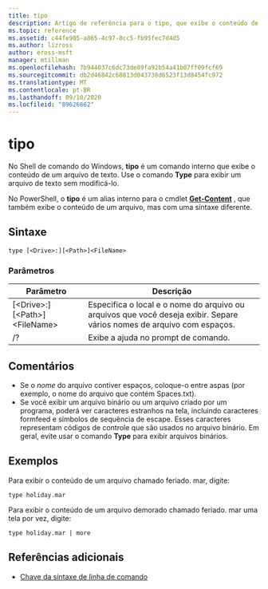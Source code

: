 ```yaml
---
title: tipo
description: Artigo de referência para o tipo, que exibe o conteúdo de um arquivo de texto.
ms.topic: reference
ms.assetid: c44fe905-a865-4c97-8cc5-fb95fec7d4d5
ms.author: lizross
author: eross-msft
manager: mtillman
ms.openlocfilehash: 7b944037c6dc73de89fa92b54a41b07ff09fcf69
ms.sourcegitcommit: db2d46842c68813d043738d6523f13d8454fc972
ms.translationtype: MT
ms.contentlocale: pt-BR
ms.lasthandoff: 09/10/2020
ms.locfileid: "89626662"
---
```

# <a name="type"></a>tipo

No Shell de comando do Windows, **tipo** é um comando interno que exibe o conteúdo de um arquivo de texto. Use o comando **Type** para exibir um arquivo de texto sem modificá-lo.

No PowerShell, o **tipo** é um alias interno para o cmdlet **[Get-Content](/powershell/module/microsoft.powershell.management/get-content)** , que também exibe o conteúdo de um arquivo, mas com uma sintaxe diferente.

## <a name="syntax"></a>Sintaxe

```
type [<Drive>:][<Path>]<FileName>
```

### <a name="parameters"></a>Parâmetros

|Parâmetro|Descrição|
|---------|-----------|
|[\<Drive>:][\<Path>]\<FileName>|Especifica o local e o nome do arquivo ou arquivos que você deseja exibir. Separe vários nomes de arquivo com espaços.|
|/?|Exibe a ajuda no prompt de comando.|

## <a name="remarks"></a>Comentários

-   Se o *nome* do arquivo contiver espaços, coloque-o entre aspas (por exemplo, o nome do arquivo que contém Spaces.txt).
-   Se você exibir um arquivo binário ou um arquivo criado por um programa, poderá ver caracteres estranhos na tela, incluindo caracteres formfeed e símbolos de sequência de escape. Esses caracteres representam códigos de controle que são usados no arquivo binário. Em geral, evite usar o comando **Type** para exibir arquivos binários.

## <a name="examples"></a>Exemplos

Para exibir o conteúdo de um arquivo chamado feriado. mar, digite:
```
type holiday.mar
```
Para exibir o conteúdo de um arquivo demorado chamado feriado. mar uma tela por vez, digite:
```
type holiday.mar | more
```

## <a name="additional-references"></a>Referências adicionais

- [Chave da sintaxe de linha de comando](command-line-syntax-key.md)
